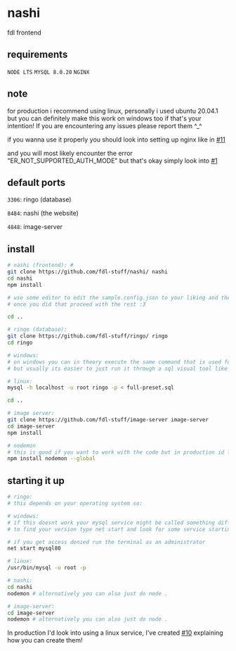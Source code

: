 # nashi
fdl frontend

## requirements

`NODE LTS`
`MYSQL 8.0.20`
`NGINX`

## note

for production i recommend using linux, personally i used ubuntu 20.04.1 but you can definitely make this work on windows too if that's your intention! If you are encountering any issues please report them ^_^

if you wanna use it properly you should look into setting up nginx like in [#11](https://github.com/fdl-stuff/nashi/issues/11)

and you will most likely encounter the error "ER_NOT_SUPPORTED_AUTH_MODE" but that's okay simply look into [#1](https://github.com/fdl-stuff/nashi/issues/1)

## default ports

`3306`: ringo (database)

`8484`: nashi (the website)

`4848`: image-server

## install

```bash
# nashi (frontend): #
git clone https://github.com/fdl-stuff/nashi/ nashi
cd nashi 
npm install

# use some editor to edit the sample.config.json to your liking and then change the name to config.json
# once you did that proceed with the rest :3

cd ..

# ringo (database):
git clone https://github.com/fdl-stuff/ringo/ ringo
cd ringo

# windows:
# on windows you can in theory execute the same command that is used for linux by finding your mysql bin folder,
# but usually its easier to just run it through a sql visual tool like mysql workbench 

# linux:
mysql -h localhost -u root ringo -p < full-preset.sql

cd ..

# image server:
git clone https://github.com/fdl-stuff/image-server image-server
cd image-server
npm install

# nodemon
# this is good if you want to work with the code but in production id look into making nashi a service
npm install nodemon --global
```

## starting it up
```bash
# ringo:
# this depends on your operating system so:

# windows:
# if this doesnt work your mysql service might be called something different like: MYSQL or MYSQL*insert your version*,
# to find your version type net start and look for some service starting with mysql.

# if you get access denied run the terminal as an administrator 
net start mysql80

# linux:
/usr/bin/mysql -u root -p

# nashi:
cd nashi
nodemon # alternatively you can also just do node .

# image-server:
cd image-server
nodemon # alternatively you can also just do node .
```

In production I'd look into using a linux service, I've created [#10](https://github.com/fdl-stuff/nashi/issues/10) explaining how you can create them! 
